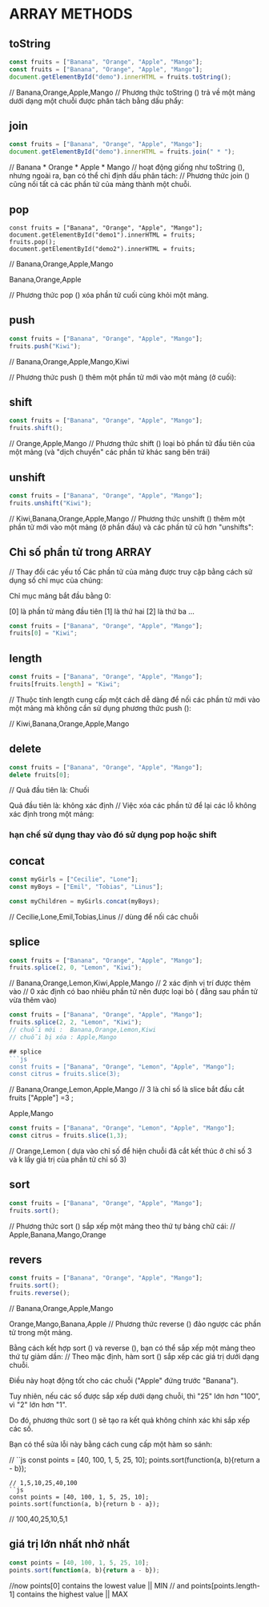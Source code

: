 # ARRAY METHODS

## toString
```js
const fruits = ["Banana", "Orange", "Apple", "Mango"];
const fruits = ["Banana", "Orange", "Apple", "Mango"];
document.getElementById("demo").innerHTML = fruits.toString();
```

// Banana,Orange,Apple,Mango
// Phương thức toString () trả về một mảng dưới dạng một chuỗi được phân tách bằng dấu phẩy:

## join
```js
const fruits = ["Banana", "Orange", "Apple", "Mango"];
document.getElementById("demo").innerHTML = fruits.join(" * ");
```
// Banana * Orange * Apple * Mango
// hoạt động giống như toString (), nhưng ngoài ra, bạn có thể chỉ định dấu phân tách:
// Phương thức join () cũng nối tất cả các phần tử của mảng thành một chuỗi.

## pop
```
const fruits = ["Banana", "Orange", "Apple", "Mango"];
document.getElementById("demo1").innerHTML = fruits;
fruits.pop();
document.getElementById("demo2").innerHTML = fruits;
```
// Banana,Orange,Apple,Mango

Banana,Orange,Apple

// Phương thức pop () xóa phần tử cuối cùng khỏi một mảng.

## push
```js
const fruits = ["Banana", "Orange", "Apple", "Mango"];
fruits.push("Kiwi");
```
// Banana,Orange,Apple,Mango,Kiwi

// Phương thức push () thêm một phần tử mới vào một mảng (ở cuối):

## shift
```js
const fruits = ["Banana", "Orange", "Apple", "Mango"];
fruits.shift();
```
// Orange,Apple,Mango
// Phương thức shift () loại bỏ phần tử đầu tiên của một mảng (và "dịch chuyển" các phần tử khác sang bên trái)

## unshift

```js
const fruits = ["Banana", "Orange", "Apple", "Mango"];
fruits.unshift("Kiwi");
```
// Kiwi,Banana,Orange,Apple,Mango
// Phương thức  unshift () thêm một phần tử mới vào một mảng (ở phần đầu) và các phần tử cũ hơn "unshifts":
## Chỉ số phần tử trong ARRAY
// Thay đổi các yếu tố
Các phần tử của mảng được truy cập bằng cách sử dụng số chỉ mục của chúng:

Chỉ mục mảng bắt đầu bằng 0:

[0] là phần tử mảng đầu tiên
[1] là thứ hai
[2] là thứ ba ...

```js
const fruits = ["Banana", "Orange", "Apple", "Mango"];
fruits[0] = "Kiwi";
```
## length
```js 
const fruits = ["Banana", "Orange", "Apple", "Mango"];
fruits[fruits.length] = "Kiwi";
```
// Thuộc tính length cung cấp một cách dễ dàng để nối các phần tử mới vào một mảng mà không cần sử dụng phương thức push ():

//  Kiwi,Banana,Orange,Apple,Mango

## delete
```js
const fruits = ["Banana", "Orange", "Apple", "Mango"];
delete fruits[0];
```
// Quả đầu tiên là: Chuối

Quả đầu tiên là: không xác định
// Việc xóa các phần tử để lại các lỗ không xác định trong một mảng:
### hạn chế sử dụng thay vào đó sử dụng pop hoặc shift

## concat
```js
const myGirls = ["Cecilie", "Lone"];
const myBoys = ["Emil", "Tobias", "Linus"];

const myChildren = myGirls.concat(myBoys);
```
// Cecilie,Lone,Emil,Tobias,Linus
// dùng để nối các chuỗi

## splice

```js
const fruits = ["Banana", "Orange", "Apple", "Mango"];
fruits.splice(2, 0, "Lemon", "Kiwi");
```
// Banana,Orange,Lemon,Kiwi,Apple,Mango
// 2 xác định vị trí được thêm vào
// 0 xác định có bao nhiêu phần tử nên được loại bỏ ( đằng sau phần tử vừa thêm vào)

``` js
const fruits = ["Banana", "Orange", "Apple", "Mango"];
fruits.splice(2, 2, "Lemon", "Kiwi");
// chuỗi mới :  Banana,Orange,Lemon,Kiwi
// chuỗi bị xóa : Apple,Mango

## splice
```js
const fruits = ["Banana", "Orange", "Lemon", "Apple", "Mango"];
const citrus = fruits.slice(3);
```
// Banana,Orange,Lemon,Apple,Mango
// 3 là chỉ số là slice bắt đầu cắt 
fruits ["Apple"] =3 ;

Apple,Mango

```js
const fruits = ["Banana", "Orange", "Lemon", "Apple", "Mango"];
const citrus = fruits.slice(1,3);
```
// Orange,Lemon ( dựa vào chỉ số để hiện chuỗi đã cắt kết thúc ở chỉ số 3 và k lấy giá trị của phần tử chỉ số 3)

## sort

```js
const fruits = ["Banana", "Orange", "Apple", "Mango"];
fruits.sort();
```
// 
Phương thức sort () sắp xếp một mảng theo thứ tự bảng chữ cái:
// Apple,Banana,Mango,Orange


## revers

```js
const fruits = ["Banana", "Orange", "Apple", "Mango"];
fruits.sort();
fruits.reverse();
```
// Banana,Orange,Apple,Mango

Orange,Mango,Banana,Apple
// Phương thức reverse () đảo ngược các phần tử trong một mảng.

Bằng cách kết hợp sort () và reverse (), bạn có thể sắp xếp một mảng theo thứ tự giảm dần:
// Theo mặc định, hàm sort () sắp xếp các giá trị dưới dạng chuỗi.

Điều này hoạt động tốt cho các chuỗi ("Apple" đứng trước "Banana").

Tuy nhiên, nếu các số được sắp xếp dưới dạng chuỗi, thì "25" lớn hơn "100", vì "2" lớn hơn "1".

Do đó, phương thức sort () sẽ tạo ra kết quả không chính xác khi sắp xếp các số.

Bạn có thể sửa lỗi này bằng cách cung cấp một hàm so sánh:

// 
``js
const points = [40, 100, 1, 5, 25, 10];
points.sort(function(a, b){return a - b});
```
// 1,5,10,25,40,100
``js
const points = [40, 100, 1, 5, 25, 10];
points.sort(function(a, b){return b - a});
```
// 100,40,25,10,5,1
## giá trị lớn nhất nhở nhất
```js
const points = [40, 100, 1, 5, 25, 10];
points.sort(function(a, b){return a - b});
```


//now points[0] contains the lowest value   || MIN
// and points[points.length-1] contains the highest value  || MAX
